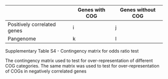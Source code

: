 |                   | Genes with COG | Genes without COG |
|-------------------|----------------|-------------------|
| Positively correlated genes | i              | j                 |
| Pangenome             | k              | l                 |

Supplementary Table S4 - Contingency matrix for odds ratio test

The contingency matrix used to test for over-representation of different COG categories. The same matrix was used to test for over-representation of COGs in negatively correlated genes
